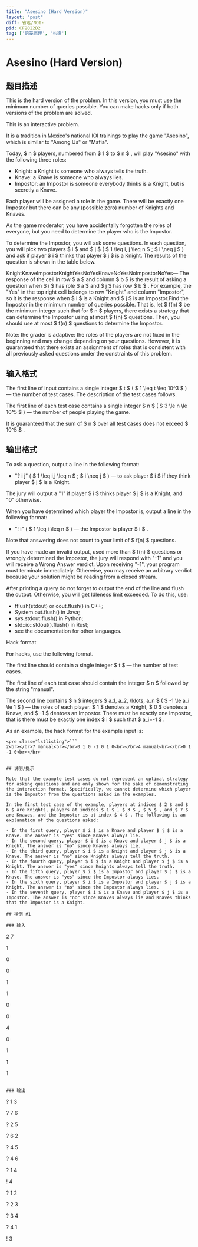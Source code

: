 ```yaml
---
title: "Asesino (Hard Version)"
layout: "post"
diff: 省选/NOI-
pid: CF2022D2
tag: ['鸽笼原理', '构造']
---
```


# Asesino (Hard Version)

## 题目描述

This is the hard version of the problem. In this version, you must use the minimum number of queries possible. You can make hacks only if both versions of the problem are solved.

This is an interactive problem.

It is a tradition in Mexico's national IOI trainings to play the game "Asesino", which is similar to "Among Us" or "Mafia".

Today, $ n $ players, numbered from $ 1 $ to $ n $ , will play "Asesino" with the following three roles:

- Knight: a Knight is someone who always tells the truth.
- Knave: a Knave is someone who always lies.
- Impostor: an Impostor is someone everybody thinks is a Knight, but is secretly a Knave.

Each player will be assigned a role in the game. There will be exactly one Impostor but there can be any (possible zero) number of Knights and Knaves.

As the game moderator, you have accidentally forgotten the roles of everyone, but you need to determine the player who is the Impostor.

To determine the Impostor, you will ask some questions. In each question, you will pick two players $ i $ and $ j $ ( $ 1 \leq i, j \leq n $ ; $ i \neq j $ ) and ask if player $ i $ thinks that player $ j $ is a Knight. The results of the question is shown in the table below.

 KnightKnaveImpostorKnightYesNoYesKnaveNoYesNoImpostorNoYes— The response of the cell in row $ a $ and column $ b $ is the result of asking a question when $ i $ has role $ a $ and $ j $ has row $ b $ . For example, the "Yes" in the top right cell belongs to row "Knight" and column "Impostor", so it is the response when $ i $ is a Knight and $ j $ is an Impostor.Find the Impostor in the minimum number of queries possible. That is, let $ f(n) $ be the minimum integer such that for $ n $ players, there exists a strategy that can determine the Impostor using at most $ f(n) $ questions. Then, you should use at most $ f(n) $ questions to determine the Impostor.

Note: the grader is adaptive: the roles of the players are not fixed in the beginning and may change depending on your questions. However, it is guaranteed that there exists an assignment of roles that is consistent with all previously asked questions under the constraints of this problem.

## 输入格式

The first line of input contains a single integer $ t $ ( $ 1 \leq t \leq 10^3 $ ) — the number of test cases. The description of the test cases follows.

The first line of each test case contains a single integer $ n $ ( $ 3 \le n \le 10^5 $ ) — the number of people playing the game.

It is guaranteed that the sum of $ n $ over all test cases does not exceed $ 10^5 $ .

## 输出格式

To ask a question, output a line in the following format:

- "? i j" ( $ 1 \leq i,j \leq n $ ; $ i \neq j $ ) — to ask player $ i $ if they think player $ j $ is a Knight.

The jury will output a "1" if player $ i $ thinks player $ j $ is a Knight, and "0" otherwise.

When you have determined which player the Impostor is, output a line in the following format:

- "! i" ( $ 1 \leq i \leq n $ ) — the Impostor is player $ i $ .

Note that answering does not count to your limit of $ f(n) $ questions.

If you have made an invalid output, used more than $ f(n) $ questions or wrongly determined the Impostor, the jury will respond with "-1" and you will receive a Wrong Answer verdict. Upon receiving "-1", your program must terminate immediately. Otherwise, you may receive an arbitrary verdict because your solution might be reading from a closed stream.

After printing a query do not forget to output the end of the line and flush the output. Otherwise, you will get Idleness limit exceeded. To do this, use:

- fflush(stdout) or cout.flush() in C++;
- System.out.flush() in Java;
- sys.stdout.flush() in Python;
- std::io::stdout().flush() in Rust;
- see the documentation for other languages.

Hack format

For hacks, use the following format.

The first line should contain a single integer $ t $ — the number of test cases.

The first line of each test case should contain the integer $ n $ followed by the string "manual".

The second line contains $ n $ integers $ a_1, a_2, \ldots, a_n $ ( $ -1 \le a_i \le 1 $ ) — the roles of each player. $ 1 $ denotes a Knight, $ 0 $ denotes a Knave, and $ -1 $ dentoes an Impostor. There must be exactly one Impostor, that is there must be exactly one index $ i $ such that $ a_i=-1 $ .

As an example, the hack format for the example input is:

```
<pre class="lstlisting">```
2<br></br>7 manual<br></br>0 1 0 -1 0 1 0<br></br>4 manual<br></br>0 1 -1 0<br></br>
```
```

## 说明/提示

Note that the example test cases do not represent an optimal strategy for asking questions and are only shown for the sake of demonstrating the interaction format. Specifically, we cannot determine which player is the Impostor from the questions asked in the examples.

In the first test case of the example, players at indices $ 2 $ and $ 6 $ are Knights, players at indices $ 1 $ , $ 3 $ , $ 5 $ , and $ 7 $ are Knaves, and the Impostor is at index $ 4 $ . The following is an explanation of the questions asked:

- In the first query, player $ i $ is a Knave and player $ j $ is a Knave. The answer is "yes" since Knaves always lie.
- In the second query, player $ i $ is a Knave and player $ j $ is a Knight. The answer is "no" since Knaves always lie.
- In the third query, player $ i $ is a Knight and player $ j $ is a Knave. The answer is "no" since Knights always tell the truth.
- In the fourth query, player $ i $ is a Knight and player $ j $ is a Knight. The answer is "yes" since Knights always tell the truth.
- In the fifth query, player $ i $ is a Impostor and player $ j $ is a Knave. The answer is "yes" since the Impostor always lies.
- In the sixth query, player $ i $ is a Impostor and player $ j $ is a Knight. The answer is "no" since the Impostor always lies.
- In the seventh query, player $ i $ is a Knave and player $ j $ is a Impostor. The answer is "no" since Knaves always lie and Knaves thinks that the Impostor is a Knight.

## 样例 #1

### 输入

```
2
7

1

0

0

1

1

0

0

4

0

1

1

1
```

### 输出

```
? 1 3

? 7 6

? 2 5

? 6 2

? 4 5

? 4 6

? 1 4

! 4

? 1 2

? 2 3

? 3 4

? 4 1

! 3
```

